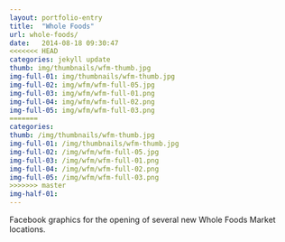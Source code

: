 ```yaml
---
layout: portfolio-entry
title:  "Whole Foods"
url: whole-foods/
date:   2014-08-18 09:30:47
<<<<<<< HEAD
categories: jekyll update
thumb: img/thumbnails/wfm-thumb.jpg
img-full-01: img/thumbnails/wfm-thumb.jpg
img-full-02: img/wfm/wfm-full-05.jpg
img-full-03: img/wfm/wfm-full-01.png
img-full-04: img/wfm/wfm-full-02.png
img-full-05: img/wfm/wfm-full-03.png
=======
categories:
thumb: /img/thumbnails/wfm-thumb.jpg
img-full-01: /img/thumbnails/wfm-thumb.jpg
img-full-02: /img/wfm/wfm-full-05.jpg
img-full-03: /img/wfm/wfm-full-01.png
img-full-04: /img/wfm/wfm-full-02.png
img-full-05: /img/wfm/wfm-full-03.png
>>>>>>> master
img-half-01:
---
```


Facebook graphics for the opening of several new Whole Foods Market locations.


[jekyll-gh]: https://github.com/jekyll/jekyll
[jekyll]:    http://jekyllrb.com
